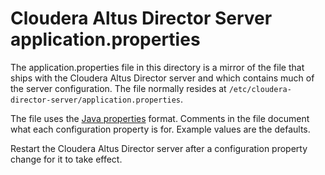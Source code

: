# Cloudera Altus Director Server application.properties

The application.properties file in this directory is a mirror of the file
that ships with the Cloudera Altus Director server and which contains much of the
server configuration. The file normally resides at
`/etc/cloudera-director-server/application.properties`.

The file uses the [Java properties](https://en.wikipedia.org/wiki/.properties)
format. Comments in the file document what each configuration property is for.
Example values are the defaults.

Restart the Cloudera Altus Director server after a configuration property change for
it to take effect.
